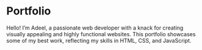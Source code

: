 # Portfolio
Hello! I’m Adeel, a passionate web developer with a knack for creating visually appealing and highly functional websites. This portfolio showcases some of my best work, reflecting my skills in HTML, CSS, and JavaScript.
